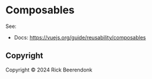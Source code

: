# Composables

See:

- Docs: https://vuejs.org/guide/reusability/composables

## Copyright

Copyright © 2024 Rick Beerendonk
